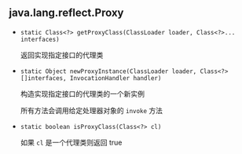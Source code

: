 ## java.lang.reflect.Proxy

* `static Class<?> getProxyClass(ClassLoader loader, Class<?>... interfaces)`

  返回实现指定接口的代理类

* `static Object newProxyInstance(ClassLoader loader, Class<?>[]interfaces, InvocationHandler handler)`

  构造实现指定接口的代理类的一个新实例

  所有方法会调用给定处理器对象的 `invoke` 方法

* `static boolean isProxyClass(Class<?> cl)`

  如果 `cl` 是一个代理类则返回 true